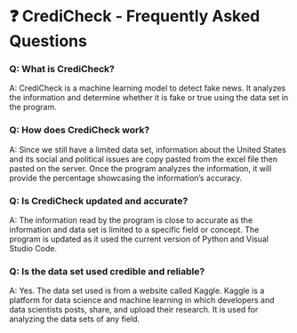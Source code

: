 # ❓ CrediCheck - Frequently Asked Questions

### Q: What is CrediCheck?
A: CrediCheck is a machine learning model to detect fake news. It analyzes the information and determine whether it is fake or true using the data set in the program.

### Q: How does CrediCheck work?
A: Since we still have a limited data set, information about the United States and its social and political issues are copy pasted from the excel file then pasted on the server. Once the program analyzes the information, it will provide the percentage showcasing the information’s accuracy.

### Q: Is CrediCheck updated and accurate?
A: The information read by the program is close to accurate as the information and data set is limited to a specific field or concept. The program is updated as it used the current version of Python and Visual Studio Code.

### Q: Is the data set used credible and reliable?
A: Yes. The data set used is from a website called Kaggle. Kaggle is a platform for data science and machine learning in which developers and data scientists posts, share, and upload their research. It is used for analyzing the data sets of any field.
